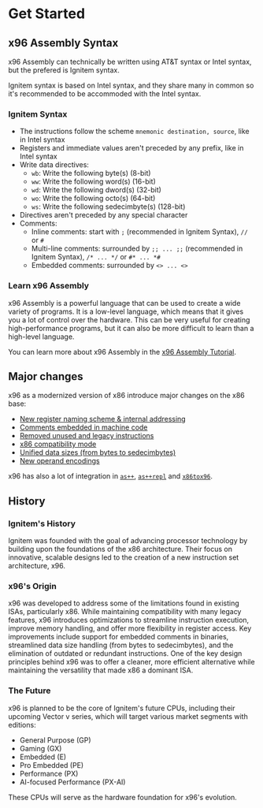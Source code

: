 # Get Started

## x96 Assembly Syntax

x96 Assembly can technically be written using AT&T syntax or Intel syntax, but the prefered is Ignitem syntax.

Ignitem syntax is based on Intel syntax, and they share many in common so it's recommended to be accommoded with the Intel syntax.

### Ignitem Syntax

- The instructions follow the scheme `mnemonic destination, source`, like in Intel syntax
- Registers and immediate values aren't preceded by any prefix, like in Intel syntax
- Write data directives:
	- `wb`: Write the following byte(s) (8-bit)
	- `ww`: Write the following word(s) (16-bit)
	- `wd`: Write the following dword(s) (32-bit)
	- `wo`: Write the following octo(s) (64-bit)
	- `ws`: Write the following sedecimbyte(s) (128-bit)
- Directives aren't preceded by any special character
- Comments:
	- Inline comments: start with `;` (recommended in Ignitem Syntax), `//` or `#`
	- Multi-line comments: surrounded by `;; ... ;;` (recommended in Ignitem Syntax), `/* ... */` or `#* ... *#`
	- Embedded comments: surrounded by `<> ... <>`

### Learn x96 Assembly

x96 Assembly is a powerful language that can be used to create a wide variety of programs. It is a low-level language, which means that it gives you a lot of control over the hardware. This can be very useful for creating high-performance programs, but it can also be more difficult to learn than a high-level language.

You can learn more about x96 Assembly in the [x96 Assembly Tutorial](./tutorials/x96_assembly.md).

## Major changes

x96 as a modernized version of x86 introduce major changes on the x86 base:

- [New register naming scheme & internal addressing](./registers.md)
- [Comments embedded in machine code](./embedded_comments.md)
- [Removed unused and legacy instructions](./removed_instructions.md)
- [x86 compatibility mode](./compatibility_mode.md)
- [Unified data sizes (from bytes to sedecimbytes)](./data_sizes.md)
- [New operand encodings](./operand_encodings.md)

x96 has also a lot of integration in [`as++`](https://github.com/Ignitem/aspp), [`as++repl`](https://github.com/Ignitem/aspprepl) and [`x86tox96`](https://github.com/Ignitem/x86tox96).

## History

### Ignitem's History

Ignitem was founded with the goal of advancing processor technology by building upon the foundations of the x86 architecture. Their focus on innovative, scalable designs led to the creation of a new instruction set architecture, x96.

### x96's Origin

x96 was developed to address some of the limitations found in existing ISAs, particularly x86. While maintaining compatibility with many legacy features, x96 introduces optimizations to streamline instruction execution, improve memory handling, and offer more flexibility in register access. Key improvements include support for embedded comments in binaries, streamlined data size handling (from bytes to sedecimbytes), and the elimination of outdated or redundant instructions. One of the key design principles behind x96 was to offer a cleaner, more efficient alternative while maintaining the versatility that made x86 a dominant ISA.

### The Future

x96 is planned to be the core of Ignitem's future CPUs, including their upcoming Vector v series, which will target various market segments with editions:

- General Purpose (GP)
- Gaming (GX)
- Embedded (E)
- Pro Embedded (PE)
- Performance (PX)
- AI-focused Performance (PX-AI)

These CPUs will serve as the hardware foundation for x96's evolution.